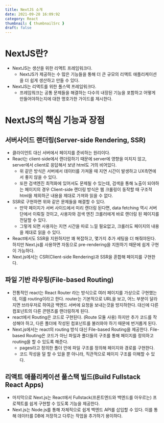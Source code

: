 ```yaml
---
title: NextJS 소개
date: 2021-09-28 16:09:92
category: React
thumbnail: { thumbnailSrc }
draft: false
---
```


# NextJS란?

- NextJS는 생산을 위한 리액트 프레임워크다.
  - NextJS가 제공하는 수 많은 기능들을 통해 더 큰 규모의 리액트 애플리케이션을 더 쉽게 생산하고 만들 수 있다.
- NextJS는 리액트를 위한 풀스택 프레임워크다.
  - 프레임워크는 공통 문제들을 해결하는 다수의 내장된 기능을 포함하고 어떻게 만들어야하는지에 대한 명호가한 가이드를 제시한다.

# NextJS의 핵심 기능과 장점

## 서버사이드 랜더링(Server-side Rendering, SSR)

- 클라이언트 대신 서버에서 페이지를 준비하는 원리이다.
- React는 client-side에서 랜더링하기 때문에 server에 영향을 미치지 않고, server에서 client로 응답해서 보낸 html도 거의 비어있다.
  - 위 같은 방식은 서버에서 데이터를 가져올 때 지연 시간이 발생하고 UX측면에서 좋지 않을 수 있다.
  - 또한 검색엔진 최적화에 있어서도 문제될 수 있는데, 검색을 통해 노출이 되야하는 페이지의 경우 Client-side 랜더링 방식은 웹 크롤링이 동작할 때 구조적 html을 제외하곤 내용을 제대로 가져와 읽을 수 없다.
- SSR로 구현하면 위와 같은 문제들을 해결할 수 있다.
  - 만약 페이지가 서버 사이드에서 미리 랜더링 된다면, data fetching 역시 서버단에서 이뤄질 것이고, 사용자와 검색 엔진 크롤러에게 바로 랜더링 된 페이지를 전달할 수 있다.
  - 그렇게 되면 사용자는 지연 시간을 따로 느낄 필요없고, 크롤러도 페이지의 내용을 제대로 읽을 수 있다.
- React에서도 SSR을 지원하지만 꽤 복잡하고, 몇가지 추가 세팅을 더 해줘야된다. 하지만 Next.js를 사용하면 자동으로 pre-rendering을 지원하기 때문에 쉽게 구현이 가능하다.
- Next.js에서는 CSR(Client-side Rendering)과 SSR을 혼합해 페이지를 구현한다.

## 파일 기반 라우팅(File-based Routing)

- 전통적인 react는 React Router 라는 방식으로 여러 페이지를 가상으로 구현했는데, 이를 routing이라고 한다. router는 기본적으로 URL을 보고, 어느 부분이 달라지면 브라우저로 하여금 백엔드 서버에 요청을 보내는것을 방지하한다. 대신에 다른 컴포넌트의 다른 콘텐츠를 랜더링하게 된다.
- react에서 Routing은 코드로 구현된다. (Route 모듈 사용) 하지만 추가 코드를 작성해야 하고, 다른 폴더에 작성된 컴포넌트를 불러와야 하기 때문에 번거롭게 된다.
- Next.js에서는 react의 routing 방식 대신 File-based Routing을 제공한다. File-based Routing은 코드가 아닌 파일과 폴더들의 구조를 통해 페이지를 정의하고 routing을 할 수 있도록 해준다.
  - pages라고 정의한 폴더 안에 파일 구조를 정의해 페이지와 경로를 구현한다.
  - 코드 작성을 덜 할 수 있을 뿐 아니라, 직관적으로 페이지 구조를 이해할 수 있다.

## 리액트 애플리케이션 풀스택 빌드(Build Fullstack React Apps)

- 마지막으로 Next.js는 React에서 Fullstack(프론트엔드와 백엔드를 아우르는) 프로젝트를 쉽게 구현할 수 있도록 기능을 제공한다.
- Next.js는 Node.js를 통해 자체적으로 쉽게 백엔드 API를 삽입할 수 있다. 이를 통해 데이터를 DB에 저장하고 다루는 작업을 추가하기 용이하다.
